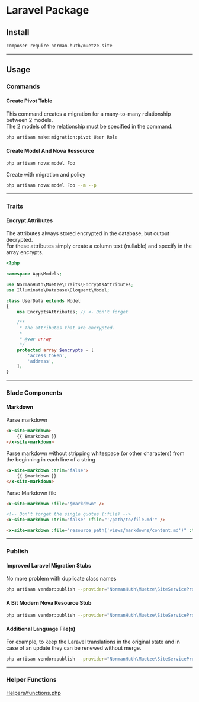 # Laravel Package

## Install
``` bash
composer require norman-huth/muetze-site
```
---
## Usage
### Commands
#### Create Pivot Table
This command creates a migration for a many-to-many relationship between 2 models.   
The 2 models of the relationship must be specified in the command.
``` bash
php artisan make:migration:pivot User Role
```

#### Create Model And Nova Ressource
``` bash
php artisan nova:model Foo
```
Create with migration and policy
``` bash
php artisan nova:model Foo --m --p
```
---
### Traits
#### Encrypt Attributes
The attributes always stored encrypted in the database, but output decrypted.  
For these attributes simply create a column text (nullable) and specify in the array encrypts.
``` php
<?php

namespace App\Models;

use NormanHuth\Muetze\Traits\EncryptsAttributes;
use Illuminate\Database\Eloquent\Model;

class UserData extends Model
{
    use EncryptsAttributes; // <- Don't forget

    /**
     * The attributes that are encrypted.
     *
     * @var array
     */
    protected array $encrypts = [
        'access_token',
        'address',
    ];
}
```
---
### Blade Components
#### Markdown
Parse markdown
``` html
<x-site-markdown>
    {{ $markdown }}
</x-site-markdown>
```
Parse markdown without stripping whitespace (or other characters) from the beginning in each line of a string
``` html
<x-site-markdown :trim="false">
    {{ $markdown }}
</x-site-markdown>
```
Parse Markdown file
``` html
<x-site-markdown :file="$markdown" />

<!-- Don't forget the single quotes (:file) -->
<x-site-markdown :trim="false" :file="'/path/to/file.md'" />

<x-site-markdown :file="resource_path('views/markdowns/content.md')" :trim="false" />
```
---
### Publish
#### Improved Laravel Migration Stubs
No more problem with duplicate class names
``` bash
php artisan vendor:publish --provider="NormanHuth\Muetze\SiteServiceProvider" --tag="laravel-stubs"
```

#### A Bit Modern Nova Resource Stub
``` bash
php artisan vendor:publish --provider="NormanHuth\Muetze\SiteServiceProvider" --tag="nova-stubs"
```

#### Additional Language File(s)
For example, to keep the Laravel translations in the original state and in case of an update they can be renewed without merge.
``` bash
php artisan vendor:publish --provider="NormanHuth\Muetze\SiteServiceProvider" --tag="translations"
```

---
### Helper Functions
[Helpers/functions.php](https://github.com/Muetze42/muetze-site/blob/main/Helpers/functions.php)

